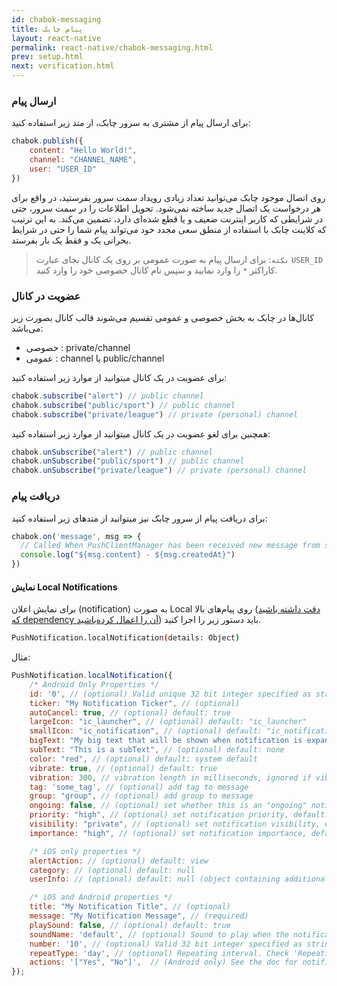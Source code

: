 ```yaml
---
id: chabok-messaging
title: پیام چابک
layout: react-native
permalink: react-native/chabok-messaging.html
prev: setup.html
next: verification.html
---
```


### ارسال پیام

برای ارسال پیام از مشتری به سرور چابک، از متد زیر استفاده کنید:

```javascript
chabok.publish({
    content: "Hello World!",
    channel: "CHANNEL_NAME",
    user: "USER_ID"
})
```

روی اتصال موجود چابک می‌توانید تعداد زیادی رویداد سمت سرور بفرستید، در واقع برای هر درخواست یک اتصال جدید ساخته نمی‌شود. تحویل اطلاعات را در سمت سرور، حتی در شرایطی که کاربر اینترنت ضعیف و یا قطع شده‌ای دارد، تضمین می‌کند. به این ترتیب که کلاینت چابک با استفاده از منطق سعی مجدد خود می‌تواند پیام‌ شما را حتی در شرایط بحرانی یک و فقط یک بار بفرستد.

> `نکته`: برای ارسال پیام به صورت عمومی بر روی یک کانال بجای عبارت `USER_ID` کاراکتر `*` را وارد نمایید و سپس نام کانال خصوصی خود را وارد کنید.

### عضویت در کانال

کانال‌ها در چابک به بخش خصوصی و عمومی تقسیم می‌شوند قالب کانال بصورت زیر می‌باشد:

- خصوصی : private/channel
- عمومی : channel یا public/channel

برای عضویت در یک کانال میتوانید از موارد زیر استفاده کنید:

```javascript
chabok.subscribe("alert") // public channel
chabok.subscribe("public/sport") // public channel
chabok.subscribe("private/league") // private (personal) channel
```

همچنین برای لغو عضویت در یک کانال میتوانید از موارد زیر استفاده کنید:

```javascript
chabok.unSubscribe("alert") // public channel
chabok.unSubscribe("public/sport") // public channel
chabok.unSubscribe("private/league") // private (personal) channel
```

### دریافت پیام

برای دریافت پیام از سرور چابک نیز میتوانید از متدهای زیر استفاده کنید:

```javascript
chabok.on('message', msg => {
  // Called When PushClientManager has been received new message from server
  console.log("${msg.content} - ${msg.createdAt}")
})
```

#### نمایش Local Notifications
برای نمایش اعلان (notification) به صورت Local روی پیام‌های بالا ([دقت داشته باشید که dependency آن را اعمال کرده‌باشید](https://doc.chabokpush.com/react-native/setup.html#%D9%85%D8%AA%D8%AF-%D8%A7%D9%81%D8%B2%D9%88%D8%AF%D9%86-%D8%AA%D9%88%DA%A9%D9%86-%D8%A8%D8%B1%D8%A7%DB%8C-%D8%A7%D8%B1%D8%B3%D8%A7%D9%84-%D9%BE%D9%88%D8%B4)) باید دستور زیر را اجرا کنید.


```bash
PushNotification.localNotification(details: Object)
```

مثال:

```javascript
PushNotification.localNotification({
    /* Android Only Properties */
    id: '0', // (optional) Valid unique 32 bit integer specified as string. default: Autogenerated Unique ID
    ticker: "My Notification Ticker", // (optional)
    autoCancel: true, // (optional) default: true
    largeIcon: "ic_launcher", // (optional) default: "ic_launcher"
    smallIcon: "ic_notification", // (optional) default: "ic_notification" with fallback for "ic_launcher"
    bigText: "My big text that will be shown when notification is expanded", // (optional) default: "message" prop
    subText: "This is a subText", // (optional) default: none
    color: "red", // (optional) default: system default
    vibrate: true, // (optional) default: true
    vibration: 300, // vibration length in milliseconds, ignored if vibrate=false, default: 1000
    tag: 'some_tag', // (optional) add tag to message
    group: "group", // (optional) add group to message
    ongoing: false, // (optional) set whether this is an "ongoing" notification
    priority: "high", // (optional) set notification priority, default: high
    visibility: "private", // (optional) set notification visibility, default: private
    importance: "high", // (optional) set notification importance, default: high

    /* iOS only properties */
    alertAction: // (optional) default: view
    category: // (optional) default: null
    userInfo: // (optional) default: null (object containing additional notification data)

    /* iOS and Android properties */
    title: "My Notification Title", // (optional)
    message: "My Notification Message", // (required)
    playSound: false, // (optional) default: true
    soundName: 'default', // (optional) Sound to play when the notification is shown. Value of 'default' plays the default sound. It can be set to a custom sound such as 'android.resource://com.xyz/raw/my_sound'. It will look for the 'my_sound' audio file in 'res/raw' directory and play it. default: 'default' (default sound is played)
    number: '10', // (optional) Valid 32 bit integer specified as string. default: none (Cannot be zero)
    repeatType: 'day', // (optional) Repeating interval. Check 'Repeating Notifications' section for more info.
    actions: '["Yes", "No"]',  // (Android only) See the doc for notification actions to know more
});
```
